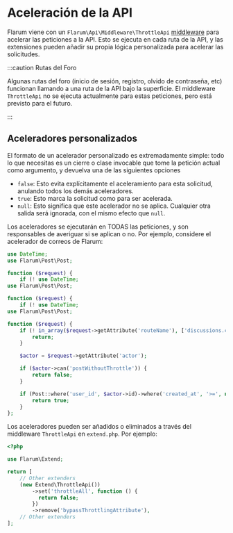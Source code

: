 # Aceleración de la API

Flarum viene con un `Flarum\Api\Middleware\ThrottleApi` [middleware](middleware.md) para acelerar las peticiones a la API. Esto se ejecuta en cada ruta de la API, y las extensiones pueden añadir su propia lógica personalizada para acelerar las solicitudes.

:::caution Rutas del Foro

Algunas rutas del foro (inicio de sesión, registro, olvido de contraseña, etc) funcionan llamando a una ruta de la API bajo la superficie. El middleware `ThrottleApi` no se ejecuta actualmente para estas peticiones, pero está previsto para el futuro.

:::

## Aceleradores personalizados

El formato de un acelerador personalizado es extremadamente simple: todo lo que necesitas es un cierre o clase invocable que tome la petición actual como argumento, y devuelva una de las siguientes opciones

- `false`: Esto evita explícitamente el aceleramiento para esta solicitud, anulando todos los demás aceleradores.
- `true`: Esto marca la solicitud como para ser acelerada.
- `null`: Esto significa que este acelerador no se aplica. Cualquier otra salida será ignorada, con el mismo efecto que `null`.

Los aceleradores se ejecutarán en TODAS las peticiones, y son responsables de averiguar si se aplican o no. Por ejemplo, considere el acelerador de correos de Flarum:

```php
use DateTime;
use Flarum\Post\Post;

function ($request) {
    if (! use DateTime;
use Flarum\Post\Post;

function ($request) {
    if (! use DateTime;
use Flarum\Post\Post;

function ($request) {
    if (! in_array($request->getAttribute('routeName'), ['discussions.create', 'posts.create'])) {
        return;
    }

    $actor = $request->getAttribute('actor');

    if ($actor->can('postWithoutThrottle')) {
        return false;
    }

    if (Post::where('user_id', $actor->id)->where('created_at', '>=', new DateTime('-10 seconds'))->exists()) {
        return true;
    }
};
```

Los aceleradores pueden ser añadidos o eliminados a través del middleware `ThrottleApi` en `extend.php`. Por ejemplo:

```php
<?php

use Flarum\Extend;

return [
    // Other extenders
    (new Extend\ThrottleApi())
        ->set('throttleAll', function () {
          return false;
        })
        ->remove('bypassThrottlingAttribute'),
    // Other extenders
];
```
